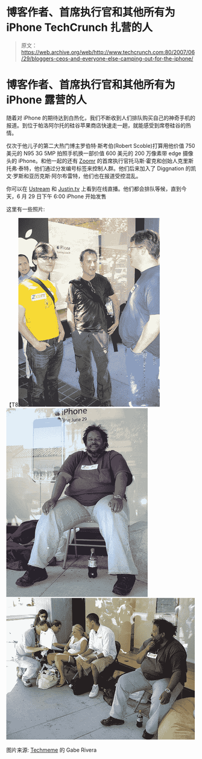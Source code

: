 # 博客作者、首席执行官和其他所有为 iPhone TechCrunch 扎营的人

> 原文：<https://web.archive.org/web/http://www.techcrunch.com:80/2007/06/29/bloggers-ceos-and-everyone-else-camping-out-for-the-iphone/>

# 博客作者、首席执行官和其他所有为 iPhone 露营的人

随着对 iPhone 的期待达到白热化，我们不断收到人们排队购买自己的神奇手机的报道。到位于帕洛阿尔托的硅谷苹果商店快速走一趟，就能感受到席卷硅谷的热情。

仅次于他儿子的第二大热门博主罗伯特·斯考伯(Robert Scoble)打算用他价值 750 美元的 N95 3G 5MP 拍照手机换一部价值 600 美元的 200 万像素带 edge 摄像头的 iPhone。和他一起的还有 [Zoomr](https://web.archive.org/web/20221203093433/http://www.beta.techcrunch.com/2007/05/21/zooomr-mark-iii-new-features-better-look/) 的首席执行官托马斯·霍克和创始人克里斯托弗·泰特，他们通过分发编号标签来控制人群。他们后来加入了 Diggnation 的凯文·罗斯和亚历克斯·阿尔布雷特，他们也在报道受控混乱。

你可以在 [Ustream](https://web.archive.org/web/20221203093433/http://ustream.tv/channel/zooomr-tv) 和 [Justin.tv](https://web.archive.org/web/20221203093433/http://www.justin.tv/gizmodo) 上看到在线直播。他们都会排队等候，直到今天，6 月 29 日下午 6:00 iPhone 开始发售

这里有一些照片:

【T8![](img/8dd21e21ac2d873a5295ae581bef93c7.png)[![](img/a10c9ca56441812ca3a5415cbac8c70c.png)](https://web.archive.org/web/20221203093433/http://flickr.com/photos/41585316@N00/653922388/)
[![](img/14e61b54fcb1ca3d9e97ca69e25f269a.png)](https://web.archive.org/web/20221203093433/http://flickr.com/photos/41585316@N00/653925454/)

图片来源: [Techmeme](https://web.archive.org/web/20221203093433/http://techmeme.com/) 的 Gabe Rivera